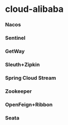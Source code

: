 # cloud-alibaba
### Nacos
### Sentinel
### GetWay
### Sleuth+Zipkin
### Spring Cloud Stream
### Zookeeper
### OpenFeign+Ribbon
### Seata

